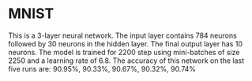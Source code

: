 # MNIST
This is a 3-layer neural network. The input layer contains 784 neurons followed by 30 neurons in the hidden layer. 
The final output layer has 10 neurons. The model is trained for 2200 step using mini-batches of size 2250 and
a learning rate of 6.8.
The accuracy of this network on the last five runs are: 90.95%, 90.33%, 90.67%, 90.32%, 90.74%
